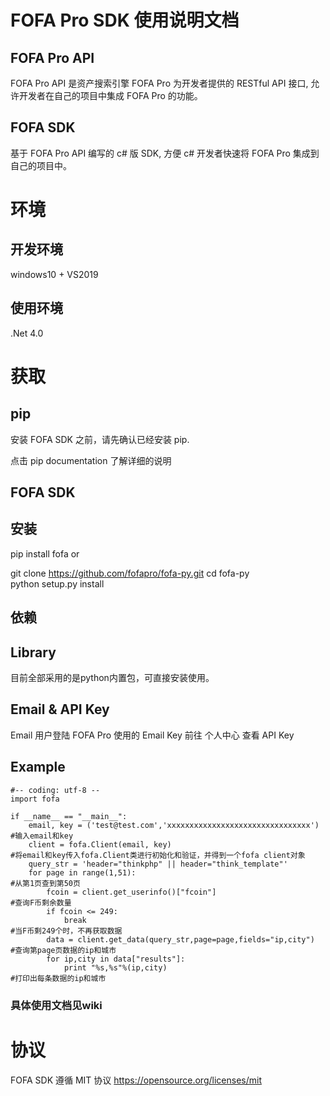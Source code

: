 # FOFA Pro SDK 使用说明文档
##  FOFA Pro API

FOFA Pro API 是资产搜索引擎 FOFA Pro 为开发者提供的 RESTful API 接口, 允许开发者在自己的项目中集成 FOFA Pro 的功能。

## FOFA SDK
基于 FOFA Pro API 编写的 c# 版 SDK, 方便 c# 开发者快速将 FOFA Pro 集成到自己的项目中。

# 环境
## 开发环境
windows10 + VS2019
##
## 使用环境
.Net 4.0

# 获取
## pip
安装 FOFA SDK 之前，请先确认已经安装 pip.

点击 pip documentation 了解详细的说明

## FOFA SDK
## 安装

pip install fofa
or

git clone https://github.com/fofapro/fofa-py.git
cd fofa-py   
python setup.py install
## 依赖
## Library
目前全部采用的是python内置包，可直接安装使用。

## Email & API Key
Email    用户登陆 FOFA Pro 使用的 Email
Key 前往 个人中心 查看 API Key
## Example
```
#-- coding: utf-8 --
import fofa

if __name__ == "__main__":
    email, key = ('test@test.com','xxxxxxxxxxxxxxxxxxxxxxxxxxxxxxxx') #输入email和key
    client = fofa.Client(email, key)                                  #将email和key传入fofa.Client类进行初始化和验证，并得到一个fofa client对象
    query_str = 'header="thinkphp" || header="think_template"'
    for page in range(1,51):                                          #从第1页查到第50页
        fcoin = client.get_userinfo()["fcoin"]                        #查询F币剩余数量
        if fcoin <= 249:
            break                                                     #当F币剩249个时，不再获取数据
        data = client.get_data(query_str,page=page,fields="ip,city")  #查询第page页数据的ip和城市
        for ip,city in data["results"]:
            print "%s,%s"%(ip,city)                                   #打印出每条数据的ip和城市
```
### 具体使用文档见wiki

# 协议
FOFA SDK 遵循 MIT 协议 https://opensource.org/licenses/mit
